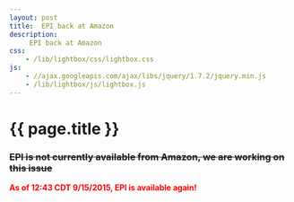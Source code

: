 ```yaml
---
layout: post
title:  EPI back at Amazon
description:
     EPI back at Amazon
css:
    - /lib/lightbox/css/lightbox.css
js:
    - //ajax.googleapis.com/ajax/libs/jquery/1.7.2/jquery.min.js
    - /lib/lightbox/js/lightbox.js
---
```


{{ page.title }}
================

<strike><h3>EPI is not currently available from Amazon, we are working on this issue</h3></strike>

<font color="red"><b>As of 12:43 CDT 9/15/2015, EPI is available again!</b></font>

<!-- For unknown reasons, EPI was not available from Amazon directly for over a week.
We made numerous calls to Amazon and Createspace (the publisher), but were never able to get a clear idea of what happened. -->
